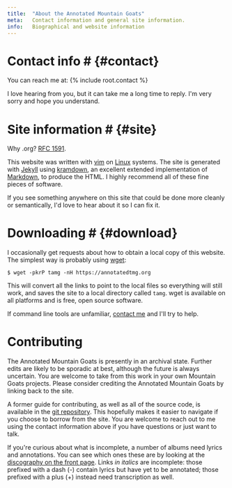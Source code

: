 ```yaml
---
title:  "About the Annotated Mountain Goats"
meta:   Contact information and general site information.
info:   Biographical and website information
---
```


# Contact info # {#contact}

You can reach me at: {% include root.contact %}

I love hearing from you, but it can take me a long time to reply. I'm very
sorry and hope you understand.

# Site information # {#site}

Why .org? [RFC 1591][].

[RFC 1591]:     http://tools.ietf.org/html/rfc1591#section-2

This website was written with [vim][] on [Linux][] systems. The site is
generated with [Jekyll][] using [kramdown][], an excellent extended
implementation of [Markdown][], to produce the HTML. I highly recommend all of
these fine pieces of software.

[linux]:        https://archlinux.org/
[kramdown]:     http://kramdown.gettalong.org
[markdown]:     http://daringfireball.net/projects/markdown/
[python]:       http://python.org
[vim]:          http://www.vim.org
[jekyll]:       http://jekyllrb.com

If you see something anywhere on this site that could be done more cleanly or
semantically, I'd love to hear about it so I can fix it.

# Downloading # {#download}

I occasionally get requests about how to obtain a local copy of this website.
The simplest way is probably using [wget][]:

    $ wget -pkrP tamg -nH https://annotatedtmg.org 

This will convert all the links to point to the local files so everything will
still work, and saves the site to a local directory called `tamg`. wget is
available on all platforms and is free, open source software.

If command line tools are unfamiliar, [contact me](#contact) and I'll try to
help.

[wget]:         https://www.gnu.org/software/wget/

# Contributing #

The Annotated Mountain Goats is presently in an archival state. Further edits
are likely to be sporadic at best, although the future is always uncertain.
You are welcome to take from this work in your own Mountain Goats projects.
Please consider crediting the Annotated Mountain Goats by linking back to the
site.

A former guide for contributing, as well as all of the source code, is
available in the [git repository][repo]. This hopefully makes it easier to
navigate if you choose to borrow from the site. You are welcome to reach out
to me using the contact information above if you have questions or just want
to talk.

If you're curious about what is incomplete, a number of albums need lyrics and
annotations. You can see which ones these are by looking at the [discography
on the front page](index.html). Links *in italics* are incomplete: those
prefixed with a dash (-) contain lyrics but have yet to be annotated; those
prefixed with a plus (+) instead need transcription as well.

[repo]: https://github.com/annotatedtmg/annotatedtmg
